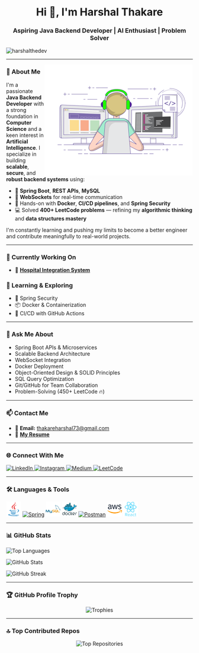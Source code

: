 <h1 align="center">Hi 👋, I'm Harshal Thakare</h1>
<h3 align="center">Aspiring Java Backend Developer | AI Enthusiast | Problem Solver</h3>

<p align="left">
  <img src="https://komarev.com/ghpvc/?username=harshalthedev&label=Profile%20views&color=0e75b6&style=flat" alt="harshalthedev" />
</p>

---
<img align="right" alt="Coding" width="400" src="https://raw.githubusercontent.com/devSouvik/devSouvik/master/gif3.gif" />


### 🚀 About Me

I'm a passionate **Java Backend Developer** with a strong foundation in **Computer Science** and a keen interest in **Artificial Intelligence**. I specialize in building **scalable**, **secure**, and **robust backend systems** using:

- 🔧 **Spring Boot**, **REST APIs**, **MySQL**
- 🔄 **WebSockets** for real-time communication
- 🧪 Hands-on with **Docker**, **CI/CD pipelines**, and **Spring Security**
- 💻 Solved **400+ LeetCode problems** — refining my **algorithmic thinking** and **data structures mastery**

I'm constantly learning and pushing my limits to become a better engineer and contribute meaningfully to real-world projects.

---

### 🧠 Currently Working On

- 🏥 [**Hospital Integration System**](https://github.com/Harshalthedev/Hospital-Intgeration_System)

### 🌱 Learning & Exploring

- 🔐 Spring Security  
- 📦 Docker & Containerization  
- 🔁 CI/CD with GitHub Actions

---

### 💬 Ask Me About

- Spring Boot APIs & Microservices  
- Scalable Backend Architecture  
- WebSocket Integration  
- Docker Deployment  
- Object-Oriented Design & SOLID Principles  
- SQL Query Optimization  
- Git/GitHub for Team Collaboration  
- Problem-Solving (450+ LeetCode 🔥)

---

### 📫 Contact Me

- 📧 **Email:** thakareharshal73@gmail.com  
- 📄 [**My Resume**](https://drive.google.com/file/d/14G1NvMeB0HVAy7KHkq1KRL8vo0PzATPC/view?usp=drivesdk)

---

### 🌐 Connect With Me

<p align="left">
  <a href="https://linkedin.com/in/harshal-thakare-404835257" target="blank">
    <img src="https://raw.githubusercontent.com/rahuldkjain/github-profile-readme-generator/master/src/images/icons/Social/linked-in-alt.svg" alt="LinkedIn" height="30" width="40" />
  </a>
  <a href="https://instagram.com/harshal._25" target="blank">
    <img src="https://raw.githubusercontent.com/rahuldkjain/github-profile-readme-generator/master/src/images/icons/Social/instagram.svg" alt="Instagram" height="30" width="40" />
  </a>
  <a href="https://medium.com/@thakareharshal73" target="blank">
    <img src="https://raw.githubusercontent.com/rahuldkjain/github-profile-readme-generator/master/src/images/icons/Social/medium.svg" alt="Medium" height="30" width="40" />
  </a>
  <a href="https://www.leetcode.com/harshal-025" target="blank">
    <img src="https://raw.githubusercontent.com/rahuldkjain/github-profile-readme-generator/master/src/images/icons/Social/leet-code.svg" alt="LeetCode" height="30" width="40" />
  </a>
</p>

---

### 🛠️ Languages & Tools

<p align="left">
  <a href="https://www.java.com" target="_blank" rel="noreferrer"><img src="https://raw.githubusercontent.com/devicons/devicon/master/icons/java/java-original.svg" alt="Java" width="40" height="40"/></a>
  <a href="https://spring.io/" target="_blank" rel="noreferrer"><img src="https://www.vectorlogo.zone/logos/springio/springio-icon.svg" alt="Spring" width="40" height="40"/></a>
  <a href="https://www.mysql.com/" target="_blank" rel="noreferrer"><img src="https://raw.githubusercontent.com/devicons/devicon/master/icons/mysql/mysql-original-wordmark.svg" alt="MySQL" width="40" height="40"/></a>
  <a href="https://www.docker.com/" target="_blank" rel="noreferrer"><img src="https://raw.githubusercontent.com/devicons/devicon/master/icons/docker/docker-original-wordmark.svg" alt="Docker" width="40" height="40"/></a>
  <a href="https://postman.com" target="_blank" rel="noreferrer"><img src="https://www.vectorlogo.zone/logos/getpostman/getpostman-icon.svg" alt="Postman" width="40" height="40"/></a>
  <a href="https://aws.amazon.com" target="_blank" rel="noreferrer"><img src="https://raw.githubusercontent.com/devicons/devicon/master/icons/amazonwebservices/amazonwebservices-original-wordmark.svg" alt="AWS" width="40" height="40"/></a>
  <a href="https://reactjs.org/" target="_blank" rel="noreferrer"><img src="https://raw.githubusercontent.com/devicons/devicon/master/icons/react/react-original-wordmark.svg" alt="React" width="40" height="40"/></a>
</p>

---

### 📊 GitHub Stats

<p align="left">
  <img src="https://github-readme-stats.vercel.app/api/top-langs?username=harshalthedev&show_icons=true&locale=en&layout=compact" alt="Top Languages" />
</p>

<p align="left">
  <img src="https://github-readme-stats.vercel.app/api?username=harshalthedev&show_icons=true&locale=en" alt="GitHub Stats" />
</p>

<p align="left">
  <img src="https://github-readme-streak-stats.herokuapp.com/?user=harshalthedev&" alt="GitHub Streak" />
</p>

---

### 🏆 GitHub Profile Trophy

<p align="center">
  <img src="https://github-profile-trophy.vercel.app/?username=harshalthedev&theme=flat" alt="Trophies" />
</p>

---

### 🔝 Top Contributed Repos

<p align="center">
  <img src="https://github-contributor-stats.vercel.app/api?username=Harshalthedev&limit=5&theme=flat&combine_all_yearly_contributions=true" alt="Top Repositories" />
</p>
